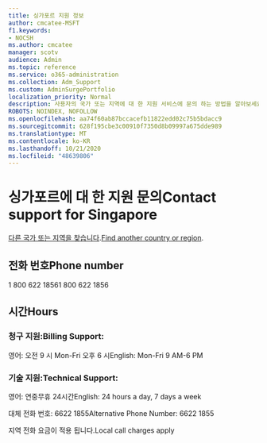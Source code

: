 ```yaml
---
title: 싱가포르 지원 정보
author: cmcatee-MSFT
f1.keywords:
- NOCSH
ms.author: cmcatee
manager: scotv
audience: Admin
ms.topic: reference
ms.service: o365-administration
ms.collection: Adm_Support
ms.custom: AdminSurgePortfolio
localization_priority: Normal
description: 사용자의 국가 또는 지역에 대 한 지원 서비스에 문의 하는 방법을 알아보세요.
ROBOTS: NOINDEX, NOFOLLOW
ms.openlocfilehash: aa74f60ab87bccacefb11822edd02c75b5bdacc9
ms.sourcegitcommit: 628f195cbe3c00910f7350d8b09997a675dde989
ms.translationtype: MT
ms.contentlocale: ko-KR
ms.lasthandoff: 10/21/2020
ms.locfileid: "48639806"
---
```

# <a name="contact-support-for-singapore"></a><span data-ttu-id="980b3-103">싱가포르에 대 한 지원 문의</span><span class="sxs-lookup"><span data-stu-id="980b3-103">Contact support for Singapore</span></span>

<span data-ttu-id="980b3-104">[다른 국가 또는 지역을 찾습니다](../contact-support-for-business-products.md).</span><span class="sxs-lookup"><span data-stu-id="980b3-104">[Find another country or region](../contact-support-for-business-products.md).</span></span>

## <a name="phone-number"></a><span data-ttu-id="980b3-105">전화 번호</span><span class="sxs-lookup"><span data-stu-id="980b3-105">Phone number</span></span>
<span data-ttu-id="980b3-106">1 800 622 1856</span><span class="sxs-lookup"><span data-stu-id="980b3-106">1 800 622 1856</span></span>

## <a name="hours"></a><span data-ttu-id="980b3-107">시간</span><span class="sxs-lookup"><span data-stu-id="980b3-107">Hours</span></span>
### <a name="billing-support"></a><span data-ttu-id="980b3-108">청구 지원:</span><span class="sxs-lookup"><span data-stu-id="980b3-108">Billing Support:</span></span>

<span data-ttu-id="980b3-109">영어: 오전 9 시 Mon-Fri 오후 6 시</span><span class="sxs-lookup"><span data-stu-id="980b3-109">English: Mon-Fri 9 AM-6 PM</span></span>

### <a name="technical-support"></a><span data-ttu-id="980b3-110">기술 지원:</span><span class="sxs-lookup"><span data-stu-id="980b3-110">Technical Support:</span></span>

<span data-ttu-id="980b3-111">영어: 연중무휴 24시간</span><span class="sxs-lookup"><span data-stu-id="980b3-111">English: 24 hours a day, 7 days a week</span></span>

<span data-ttu-id="980b3-112">대체 전화 번호: 6622 1855</span><span class="sxs-lookup"><span data-stu-id="980b3-112">Alternative Phone Number: 6622 1855</span></span>

<span data-ttu-id="980b3-113">지역 전화 요금이 적용 됩니다.</span><span class="sxs-lookup"><span data-stu-id="980b3-113">Local call charges apply</span></span>
